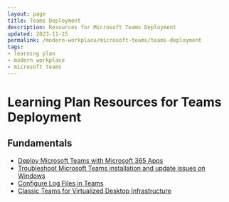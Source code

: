 ```yaml
---
layout: page
title: Teams Deployment
description: Resources for Microsoft Teams Deployment
updated: 2023-11-15
permalink: /modern-workplace/microsoft-teams/teams-deployment
tags:
- learning plan
- modern workplace
- microsoft teams
---
```


# Learning Plan Resources for Teams Deployment

## Fundamentals

* [Deploy Microsoft Teams with Microsoft 365 Apps](https://learn.microsoft.com/en-us/deployoffice/teams-install)
* [Troubleshoot Microsoft Teams installation and update issues on Windows](https://learn.microsoft.com/en-us/microsoftteams/troubleshoot-installation)
* [Configure Log Files in Teams](https://learn.microsoft.com/en-us/microsoftteams/log-files)
* [Classic Teams for Virtualized Desktop Infrastructure](https://learn.microsoft.com/en-us/microsoftteams/teams-for-vdi)